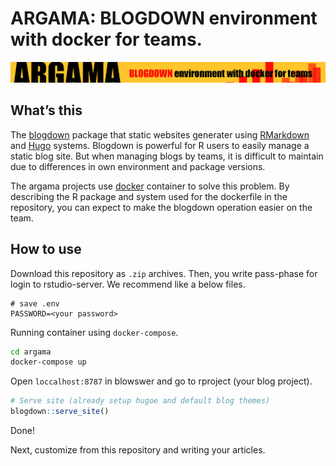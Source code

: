 ARGAMA: BLOGDOWN environment with docker for teams.
================

![](inst/header_logo.png)

## What’s this

The [blogdown](https://bookdown.org/) package that static websites
generater using [RMarkdown](http://rmarkdown.rstudio.com/) and
[Hugo](https://gohugo.io/) systems. Blogdown is powerful for R users to
easily manage a static blog site. But when managing blogs by teams, it
is difficult to maintain due to differences in own environment and
package versions.

The argama projects use [docker](https://www.docker.com/) container to
solve this problem. By describing the R package and system used for the
dockerfile in the repository, you can expect to make the blogdown
operation easier on the team.

## How to use

Download this repository as `.zip` archives. Then, you write pass-phase
for login to rstudio-server. We recommend like a below files.

    # save .env
    PASSWORD=<your password>

Running container using `docker-compose`.

``` bash
cd argama
docker-compose up
```

Open `loccalhost:8787` in blowswer and go to rproject (your blog
project).

``` r
# Serve site (already setup hugoe and default blog themes)
blogdown::serve_site()
```

Done\!

Next, customize from this repository and writing your articles.
